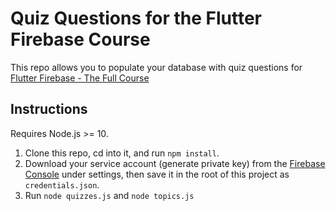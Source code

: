 # Quiz Questions for the Flutter Firebase Course

This repo allows you to populate your database with quiz questions for [Flutter Firebase - The Full Course](https://fireship.io/courses/flutter-firebase/)


## Instructions

Requires Node.js >= 10. 

1. Clone this repo, cd into it, and run `npm install`. 
2. Download your service account (generate private key) from the [Firebase Console](https://console.firebase.google.com) under settings, then save it in the root of this project as `credentials.json`.
3. Run `node quizzes.js` and `node topics.js`
